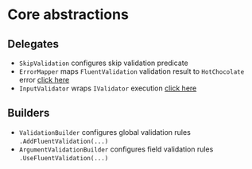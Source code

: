 # Core abstractions

## Delegates

- `SkipValidation` configures skip validation predicate
- `ErrorMapper` maps `FluentValidation` validation result to `HotChocolate` error [click here](examples/error-mappers.md)
- `InputValidator` wraps `IValidator` execution [click here](examples/input-validators.md)

## Builders

- `ValidationBuilder` configures global validation rules `.AddFluentValidation(...)`
- `ArgumentValidationBuilder` configures field validation rules `.UseFluentValidation(...)`
